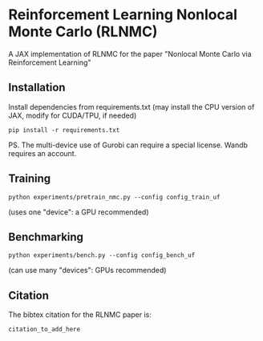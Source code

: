 # Reinforcement Learning Nonlocal Monte Carlo (RLNMC)
A JAX implementation of RLNMC for the paper "Nonlocal Monte Carlo via Reinforcement Learning"

## Installation
Install dependencies from requirements.txt (may install the CPU version of JAX, modify for CUDA/TPU, if needed)
```
pip install -r requirements.txt
```
PS. The multi-device use of Gurobi can require a special license. Wandb requires an account.

## Training
```
python experiments/pretrain_nmc.py --config config_train_uf
```
(uses one "device": a GPU recommended)

## Benchmarking
```
python experiments/bench.py --config config_bench_uf
```
(can use many "devices": GPUs recommended)

## Citation
The bibtex citation for the RLNMC paper is:
```
citation_to_add_here
```